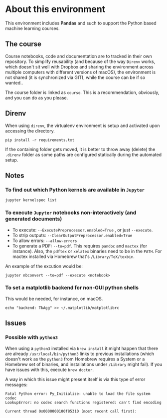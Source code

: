 # About this environment

This environment includes **Pandas** and such to support the Python based machine learning courses.

## The course

Course notebooks, code and documentation are to tracked in their own repository. To simplify reusability (and because of the way `Direnv` works, which doesn't sit well with Dropbox and sharing the environment across multiple computers with different versions of macOS), the environment is not shared (it is synchronized via GIT), while the course can be if so wanted..

The course folder is linked as `course`. This is a recommendation, obviously, and you can do as you please.

## Direnv

When using `direnv`, the virtualenv environment is setup and activated upon accessing the directory.

`pip install -r requirements.txt`

If the containing folder gets moved, it is better to throw away (delete) the `.direnv` folder as some paths are configured statically during the automated setup.

## Notes

### To find out which Python kernels are available in `Jupyter`

`jupyter kernelspec list`

### To execute `Jupyter` notebooks non-interactively (and generated documents)

* To execute: `--ExecutePreprocessor.enabled=True`
, or just `--execute`.
* To strip outputs: `--ClearOutputPreprocessor.enabled=True`
* To allow errors: `--allow-errors`
* To generate a PDF: `--to=pdf`. This requires `pandoc` and `mactex` (for instance). Also, the `pdftex` or `xelatex` binaries need to be in the `PATH`. For mactex installed via Homebrew that's `/Library/TeX/texbin`.

An example of the excution would be:

```
jupyter nbconvert --to=pdf --execute <notebook>
```

### To set a matplotlib backend for non-GUI python shells

This would be needed, for instance, on macOS.

```
echo "backend: TkAgg" >> ~/.matplotlib/matplotlibrc
```

## Issues

### Possible with `python3`

When using a `python3` installed via `brew install` it might happen that there are already `/usr/local/bin/python3` links to previous installations (which doesn't work as the `python3` from Homebrew requires a System or a Homebrew set of binaries, and installations under `/Library` might fail). If you have issues with this, execute `brew doctor`.

A way in which this issue might present itself is via this type of error messages:

```
Fatal Python error: Py_Initialize: unable to load the file system codec
LookupError: no codec search functions registered: can't find encoding

Current thread 0x0000000100f85310 (most recent call first):
```